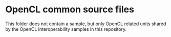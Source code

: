 # OpenCL common source files

This folder does not contain a sample, but only OpenCL related units shared by the OpenCL interoperability samples in this repository.